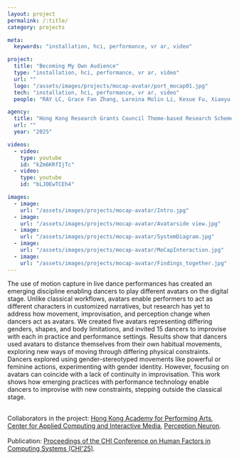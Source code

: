```yaml
---
layout: project
permalink: /:title/
category: projects

meta:
  keywords: "installation, hci, performance, vr ar, video"

project:
  title: "Becoming My Own Audience"
  type: "installation, hci, performance, vr ar, video"
  url: ""
  logo: "/assets/images/projects/mocap-avatar/port_mocap01.jpg"
  tech: "installation, hci, performance, vr ar, video"
  people: "RAY LC, Grace Fan Zhang, Lareina Molin Li, Kexue Fu, Xiaoyu Chang, Richard Allen"

agency:
  title: "Hong Kong Research Grants Council Theme-based Research Scheme, General Research Fund, CHI"
  url: ""
  year: "2025"

videos:
  - video:
    type: youtube
    id: "kZm6KRfIjTc"
  - video:
    type: youtube
    id: "bLJOEwTCEh4"

images:
  - image:
    url: "/assets/images/projects/mocap-avatar/Intro.jpg"
  - image:
    url: "/assets/images/projects/mocap-avatar/Avatarside view.jpg"
  - image:
    url: "/assets/images/projects/mocap-avatar/SystemDiagram.jpg"
  - image:
    url: "/assets/images/projects/mocap-avatar/MoCapInteraction.jpg"
  - image:
    url: "/assets/images/projects/mocap-avatar/Findings_together.jpg"
---
```

<p>
The use of motion capture in live dance performances has created an emerging discipline enabling dancers to play different avatars on the digital stage. Unlike classical workflows, avatars enable performers to act as different characters in customized narratives, but research has yet to address how movement, improvisation, and perception change when dancers act as avatars. We created five avatars representing differing genders, shapes, and body limitations, and invited 15 dancers to improvise with each in practice and performance settings. Results show that dancers used avatars to distance themselves from their own habitual movements, exploring new ways of moving through differing physical constraints. Dancers explored using gender-stereotyped movements like powerful or feminine actions, experimenting with gender identity. However, focusing on avatars can coincide with a lack of continuity in improvisation. This work shows how emerging practices with performance technology enable dancers to improvise with new constraints, stepping outside the classical stage.<br><br>

Collaborators in the project: <a href="https://www.hkapa.edu/"><u>Hong Kong Academy for Performing Arts</u></a>, <a href="https://www.acim.cityu.edu.hk/"><u>Center for Applied Computing and Interactive Media</u></a>, <a href="https://neuronmocap.com/"><u>Perception Neuron</u></a>.<br><br>
Publication: <a href="https://arxiv.org/abs/2503.18606"><u>Proceedings of the CHI Conference on Human Factors in Computing Systems (CHI'25)</u></a>.</p>
